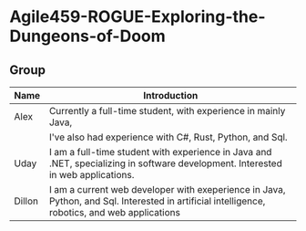 # Agile459-ROGUE-Exploring-the-Dungeons-of-Doom

## Group
| Name   | Introduction                          |
|--------|---------------------------------------|
| Alex   | Currently a full-time student, with experience in mainly Java, 
|        | I've also had experience with C#, Rust, Python, and Sql.
| Uday   | I am a full-time student with experience in Java and .NET, specializing in software development. Interested in web applications.
| Dillon | I am a current web developer with exeperience in Java, Python, and Sql. Interested in artificial intelligence, robotics, and web applications |
